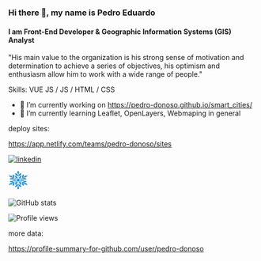 ### Hi there 👋, my name is Pedro Eduardo
#### I am Front-End Developer & Geographic Information Systems (GIS) Analyst

"His main value to the organization is his strong sense of motivation and determination to achieve a series of objectives, his optimism and enthusiasm allow him to work with a wide range of people."

Skills: VUE JS / JS / HTML / CSS

- 🔭 I’m currently working on https://pedro-donoso.github.io/smart_cities/ 
- 🌱 I’m currently learning Leaflet, OpenLayers, Webmaping in general 

deploy sites:

https://app.netlify.com/teams/pedro-donoso/sites

 [<img src='https://cdn.jsdelivr.net/npm/simple-icons@3.0.1/icons/linkedin.svg' alt='linkedin' height='40'>](https://www.linkedin.com/in/pedro-donoso/)  

<a href='https://archiveprogram.github.com/'><img src='https://raw.githubusercontent.com/acervenky/animated-github-badges/master/assets/acbadge.gif' width='40' height='40'></a> 

![GitHub stats](https://github-readme-stats.vercel.app/api?username=pedro-donoso&show_icons=true)  

![Profile views](https://gpvc.arturio.dev/pedro-donoso)  

more data:

https://profile-summary-for-github.com/user/pedro-donoso

